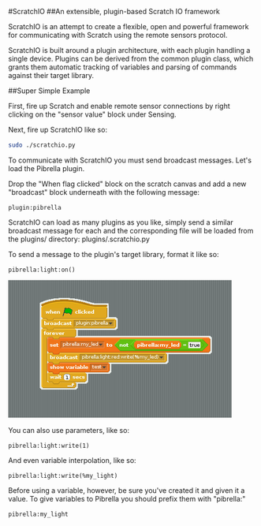 #ScratchIO
##An extensible, plugin-based Scratch IO framework

ScratchIO is an attempt to create a flexible, open and powerful
framework for communicating with Scratch using the remote sensors protocol.

ScratchIO is built around a plugin architecture, with each plugin handling
a single device. Plugins can be derived from the common plugin class, which
grants them automatic tracking of variables and parsing of commands against
their target library.

##Super Simple Example

First, fire up Scratch and enable remote sensor connections by right
clicking on the "sensor value" block under Sensing.

Next, fire up ScratchIO like so:

```bash
sudo ./scratchio.py
```

To communicate with ScratchIO you must send broadcast messages. Let's
load the Pibrella plugin.

Drop the "When flag clicked" block on the scratch canvas and add a new
"broadcast" block underneath with the following message:

```
plugin:pibrella
```

ScratchIO can load as many plugins as you like, simply send a similar
broadcast message for each and the corresponding file will be loaded
from the plugins/ directory: plugins/<name>.scratchio.py

To send a message to the plugin's target library, format it like so:

```
pibrella:light:on()
```

![Scratch Example](img/example.png)

You can also use parameters, like so:

```
pibrella:light:write(1)
```

And even variable interpolation, like so:

```
pibrella:light:write(%my_light)
```
Before using a variable, however, be sure you've created it and given
it a value. To give variables to Pibrella you should prefix them with
"pibrella:"

```
pibrella:my_light
```

